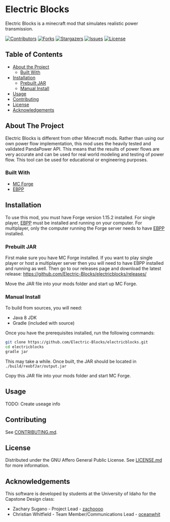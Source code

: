 # Electric Blocks

Electric Blocks is a minecraft mod that simulates realistic power transmission.

[![Contributors][contributors-shield]][contributors-url]
[![Forks][forks-shield]][forks-url]
[![Stargazers][stars-shield]][stars-url]
[![Issues][issues-shield]][issues-url]
[![License][license-shield]][license-url]

## Table of Contents

* [About the Project](#about-the-project)
  * [Built With](#built-with)
* [Installation](#installation)
  * [Prebuilt JAR](#prebuilt-jar)
  * [Manual Install](#manual-install)
* [Usage](#usage)
* [Contributing](#contributing)
* [License](#license)
* [Acknowledgements](#acknowledgements)

## About The Project

Electric Blocks is different from other Minecraft mods. Rather than using our own power flow implementation, this mod uses the heavily tested and validated PandaPower API. This means that the results of power flows are very accurate and can be used for real world modeling and testing of power flow. This tool can be used for educational or engineering purposes.

### Built With

* [MC Forge](http://files.minecraftforge.net/)
* [EBPP](https://github.com/Electric-Blocks/ebpp)

## Installation

To use this mod, you must have Forge version 1.15.2 installed. For single player, [EBPP](https://github.com/Electric-Blocks/ebpp) must be installed and running on your computer. For multiplayer, only the computer running the Forge server needs to have [EBPP](https://github.com/Electric-Blocks/ebpp) installed.

### Prebuilt JAR

First make sure you have MC Forge installed. If you want to play single player or host a multiplayer server then you will need to have EBPP installed and running as well. Then go to our releases page and download the latest release: https://github.com/Electric-Blocks/electricblocks/releases/

Move the JAR file into your mods folder and start up MC Forge.

### Manual Install

To build from sources, you will need:
* Java 8 JDK
* Gradle (included with source)

Once you have the prerequisites installed, run the following commands:
```sh
git clone https://github.com/Electric-Blocks/electricblocks.git
cd electricblocks
gradle jar
```
This may take a while. Once built, the JAR should be located in `./build/reobfJar/output.jar`

Copy this JAR file into your mods folder and start MC Forge.

## Usage

TODO: Create useage info

## Contributing

See [CONTRIBUTING.md](CONTRIBUTING.md).

## License

Distributed under the GNU Affero General Public License. See [LICENSE.md](LICENSE.md) for more information.

## Acknowledgements

This software is developed by students at the University of Idaho for the Capstone Design class:

* Zachary Sugano - Project Lead - [zachoooo](https://github.com/zachoooo)
* Christian Whitfield - Team Member/Communications Lead - [oceanwhit](https://github.com/oceanwhit)

<!-- MARKDOWN LINKS & IMAGES -->
<!-- https://www.markdownguide.org/basic-syntax/#reference-style-links -->
[contributors-shield]: https://img.shields.io/github/contributors/Electric-Blocks/electricblocks.svg?style=flat-square
[contributors-url]: https://github.com/Electric-Blocks/electricblocks/graphs/contributors
[forks-shield]: https://img.shields.io/github/forks/Electric-Blocks/electricblocks.svg?style=flat-square
[forks-url]: https://github.com/Electric-Blocks/electricblocks/network/members
[stars-shield]: https://img.shields.io/github/stars/Electric-Blocks/electricblocks.svg?style=flat-square
[stars-url]: https://github.com/Electric-Blocks/electricblocks/stargazers
[issues-shield]: https://img.shields.io/github/issues/Electric-Blocks/electricblocks.svg?style=flat-square
[issues-url]: https://github.com/Electric-Blocks/electricblocks/issues
[license-shield]: https://img.shields.io/github/license/Electric-Blocks/electricblocks.svg?style=flat-square
[license-url]: https://github.com/Electric-Blocks/electricblocks/blob/master/LICENSE.md